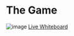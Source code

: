 # The Game

![image](https://user-images.githubusercontent.com/13903299/208559525-74508d4a-9fc5-420e-9138-bd536ce063b9.png)
[Live Whiteboard](https://app.excalidraw.com/l/97ETlSSaD7A/3LXIVBWnVZF)
